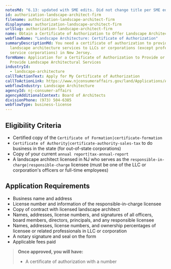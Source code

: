 ```yaml
---
notesMd: "6.13: updated with SME edits. Did not change title per SME edit."
id: authorization-landscape-architect-firm
filename: authorization-landscape-architect-firm
displayname: authorization-landscape-architect-firm
urlSlug: authorization-landscape-architect-firm
name: Obtain a Certificate of Authorization to Offer Landscape Architectural Services
webflowName: "Landscape Architecture: Certificate of Authorization"
summaryDescriptionMd: You need a certificate of authorization to provide
  landscape architecture services to LLCs or corporations (except professional
  service corporations) in New Jersey.
formName: Application for a Certificate of Authorization to Provide or Offer to
  Provide Landscape Architectural Services
industryId:
  - landscape-architecture
callToActionText: Apply for My Certificate of Authorization
callToActionLink: https://www.njconsumeraffairs.gov/land/Applications/Application-for-a-Certificate-of-Authorization-to-Provide-or-Offer-to-Provide-Landscape-Architectural-Services.pdf
webflowIndustry: Landscape Architecture
agencyId: nj-consumer-affairs
agencyAdditionalContext: Board of Architects
divisionPhone: (973) 504-6385
webflowType: business-license
---
```

## Eligibility Criteria

* Certified copy of the `Certificate of Formation|certificate-formation` 
*  `Certificate of Authority|certificate-authority-sales-tax` to do business in the state (for out-of-state corporations)
* Copy of your current `annual report|tax-annual-report` 
* A landscape architect licensed in NJ who serves as the `responsible-in-charge|responsible-charge` licensee (must be one of the LLC or corporation's officers or full-time employees)

## Application Requirements

* Business name and address
* License number and information of the responsible-in-charge licensee
* Copy of contract with licensed landscape architect
* Names, addresses, license numbers, and signatures of all officers, board members, directors, principals, and any responsible licensee
* Names, addresses, license numbers, and ownership percentages of licensee or related professionals in LLC or corporation
* A notary signature and seal on the form
* Applicable fees paid

> **Once approved, you will have:**
>
> * A certificate of authorization with a number